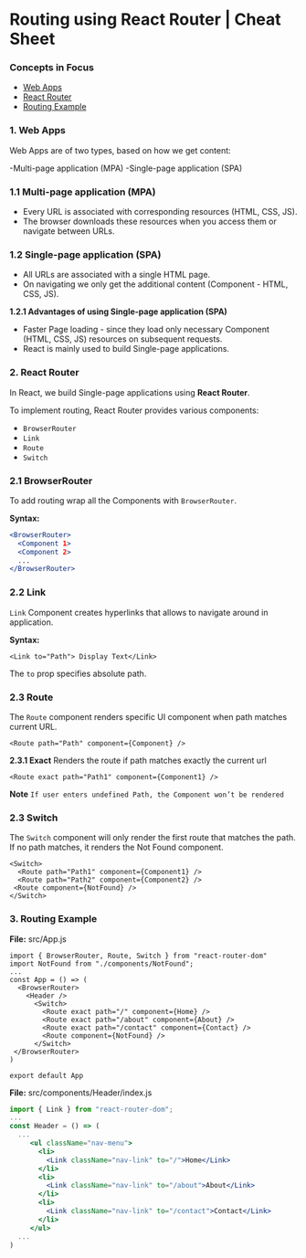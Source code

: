 # Routing using React Router | Cheat Sheet
### Concepts in Focus
- [Web Apps](#webapp)
- [React Router](#reactrouter)
- [Routing Example](#example)


<a name="webapp"></a>
### 1. Web Apps
Web Apps are of two types, based on how we get content:

-Multi-page application (MPA)
-Single-page application (SPA)

### 1.1 Multi-page application (MPA)
- Every URL is associated with corresponding resources (HTML, CSS, JS).
- The browser downloads these resources when you access them or navigate between URLs.

### 1.2 Single-page application (SPA)
- All URLs are associated with a single HTML page.
- On navigating we only get the additional content (Component - HTML, CSS, JS).

**1.2.1 Advantages of using Single-page application (SPA)**
- Faster Page loading - since they load only necessary Component (HTML, CSS, JS) resources on subsequent requests.
- React is mainly used to build Single-page applications.


<a name="reactrouter"></a>
### 2. React Router
In React, we build Single-page applications using **React Router**.

To implement routing, React Router provides various components:

- `BrowserRouter`
- `Link`
- `Route`
- `Switch`

### 2.1 BrowserRouter
To add routing wrap all the Components with `BrowserRouter`.

**Syntax:**
```jsx
<BrowserRouter>
  <Component 1>
  <Component 2>
  ... 
</BrowserRouter>
```

### 2.2 Link
`Link` Component creates hyperlinks that allows to navigate around in application.

**Syntax:**

```JSX
<Link to="Path"> Display Text</Link>
```

The `to` prop specifies absolute path.

### 2.3 Route
The `Route` component renders specific UI component when path matches current URL.

```JSX
<Route path="Path" component={Component} />
```

**2.3.1 Exact**
Renders the route if path matches exactly the current url

```JSX
<Route exact path="Path1" component={Component1} />
```

**Note**
`If user enters undefined Path, the Component won’t be rendered`

### 2.3 Switch

The `Switch` component will only render the first route that matches the path. If no path matches, it renders the Not Found component.

```JSX
<Switch>
  <Route path="Path1" component={Component1} />
  <Route path="Path2" component={Component2} />
 <Route component={NotFound} />
</Switch>
```


<a name="example"></a>
### 3. Routing Example
**File:** src/App.js

```JSX
import { BrowserRouter, Route, Switch } from "react-router-dom"
import NotFound from "./components/NotFound";
...
const App = () => (
  <BrowserRouter>
    <Header />
      <Switch>
        <Route exact path="/" component={Home} />
        <Route exact path="/about" component={About} />
        <Route exact path="/contact" component={Contact} />
        <Route component={NotFound} />
      </Switch>
 </BrowserRouter>
)

export default App
```

**File:** src/components/Header/index.js

```jsx
import { Link } from "react-router-dom";
...
const Header = () => (
  ...
     <ul className="nav-menu">
       <li>
         <Link className="nav-link" to="/">Home</Link>
       </li>
       <li>
         <Link className="nav-link" to="/about">About</Link>
       </li>
       <li>
         <Link className="nav-link" to="/contact">Contact</Link>
       </li>
     </ul>
  ...
)
```